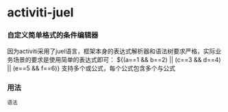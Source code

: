 # activiti-juel

### 自定义简单格式的条件编辑器
因为activiti采用了juel语言，框架本身的表达式解析器和语法树要求严格，实际业务场景的要求是使用简单的表达式即可：
${(a==1 && b==2) || (c==3 && d==4) || (e==5 && f==6)}
支持多个或公式，每个公式包含多个与公式

### 用法
```java
语法
```
